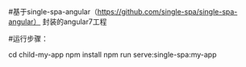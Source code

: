 #基于single-spa-angular（https://github.com/single-spa/single-spa-angular） 封装的angular7工程

#运行步骤：

cd child-my-app
npm install
npm run serve:single-spa:my-app
